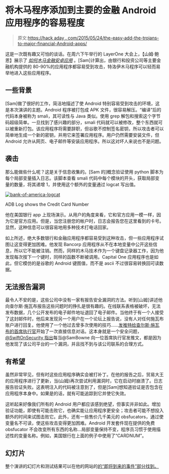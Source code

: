 # 将木马程序添加到主要的金融 Android 应用程序的容易程度

> 原文:[https://hack aday . com/2015/05/24/the-easy-add-the-trojans-to-major-financial-Android-apps/](https://hackaday.com/2015/05/24/the-ease-of-adding-trojans-to-major-financial-android-apps/)

这是一次既有趣又可怕的谈话。在周六下午举行的 LayerOne 大会上，【山姆·鲍恩】展示了 [*如何木马金融安卓应用*](http://www.layerone.org/speakers/#sambowne) 。[Sam]计算出，由银行和投资公司等主要金融机构提供的 80-90%的应用程序都容易受到攻击，特洛伊木马程序可以轻而易举地进入这些应用程序。

## 一些背景

[Sam]做了很好的工作，简洁地描述了使 Android 特别容易受到攻击的环境，这是本次演讲的主题。Android 程序被打包成 APK 文件，很容易解压。“编译”后的代码本身被称为 smali，其可读性与 Java 类似。使用 grep 解包和搜索这个字节码超级简单。一旦找到了感兴趣的部分，smali 代码就可以被修改，整个东西就可以被重新打包。该应用程序将需要辞职，但谷歌不控制签名密钥，所以攻击者可以简单地生成一个新的密钥，并用它来签署应用程序。用户仍然需要安装文件，但 Android 允许从网页、电子邮件等安装应用程序。所以这对坏人来说也不是问题。

## 袭击

那么能做些什么呢？这是关于信息收集的。[Sam 的]概念验证使用 python 脚本为每个局部变量插入日志。该脚本查看 smali 代码中每个模块的开头，获取局部变量的数量，将其递增 1，并使用这个额外的变量通过 logcat 写出值。

[![bank-of-america-logcat](../Images/d106f1e17af5e41cb5379bd683c7bde1.png)](https://hackaday.com/wp-content/uploads/2015/05/bank-of-america-logcat.jpg)

ADB Log shows the Credit Card Number

他在美国银行 app 上现场演示。从用户的角度来看，它和官方应用一模一样，因为它是官方应用。但是，当您注册您的帐户时，日志会报告您在这里看到的卡号。显然，这种信息可以很容易地用多种技术打电话回家。

如上所述，绝大多数银行和金融应用程序都容易受到这种攻击，但一些应用程序试图让这变得更加困难。他发现 Bancorp 应用程序从不在本地变量中公开这些信息，所以它不能被注销。然而，同样的木马技术作为一个键盘记录器工作，因为他发现每次按下一个键时，同样的函数不断被调用。Capital One 应用程序也是如此，但它模仿的是谷歌的 Android 键图值，而不是 ascii 不过很容易转换回可读数据。

## 无法报告漏洞

最令人不安的是，这些公司中没有一家有报告安全漏洞的方法。听到[山姆]讲述他向查尔斯·施瓦布报告这些问题时的挣扎是很有趣的。在线联系表格被破坏，无法发布数据，几个公开发布的电子邮件地址退回了电子邮件。当他终于有一个人接受了这封邮件时，他后来发现另一个用户在一个论坛上报告说，没有人对任何施瓦布账户进行回复。他使用了一个他过去曾多次使用的技巧……[发推特给查尔斯·施瓦布的首席执行官](https://twitter.com/sambowne/status/569563052275851264)开始了一次直接信息对话。这本身就是一个安全问题， [@SwiftOnSecurity 指出](https://twitter.com/swiftonsecurity/status/570005846618456064)每当@SamBowne 向一位首席执行官发推文，都是因为他发现了该公司平台的一个漏洞，并且找不到与该公司联系的合理方式。

## 有希望

虽然非常罕见，但有时这些应用程序确实会被打补丁。在他的报告之后，贸易大王的应用程序进行了更新，当(山姆)再次尝试利用漏洞时，它在启动时崩溃了。日志报告验证失败。这表明注入的代码被注意到了，但是[Sam]想知道验证是否包含在应用程序本身中。如果是的话，就有可能追踪到它并使它失效。

这听起来好像我们所有的 Android 用户都应该感到绝望，但事实并非如此。增加验证功能，即使有可能击败它，也确实能让应用程序更安全；攻击者可能不想投入额外的时间来试图击败它。此外，还有一些售价几千美元的 obsfucators，通过使变量名不可读，使这些攻击变得更加困难。Android 开发套件现在提供的免费 obsfucator 不会改变所有东西的名称…局部变量保持不变，程序员习惯于使用描述性的变量名称。例如，美国银行在上面的例子中使用了“CARDNUM”。

## 幻灯片

整个演讲的幻灯片和测试结果可以在他的网站的[的“即将到来的事件”部分找到。](https://samsclass.info/)
